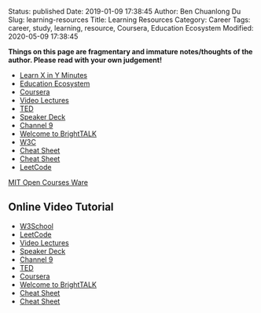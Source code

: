 Status: published
Date: 2019-01-09 17:38:45
Author: Ben Chuanlong Du
Slug: learning-resources
Title: Learning Resources
Category: Career
Tags: career, study, learning, resource, Coursera, Education Ecosystem
Modified: 2020-05-09 17:38:45

**Things on this page are fragmentary and immature notes/thoughts of the author. Please read with your own judgement!**

- [Learn X in Y Minutes](https://learnxinyminutes.com/)
- [Education Ecosystem](https://www.education-ecosystem.com/)
- [Coursera](https://www.coursera.org/course/)
- [Video Lectures](http://videolectures.net/)
- [TED](http://www.ted.com/talks)
- [Speaker Deck](https://speakerdeck.com/)
- [Channel 9](http://channel9.msdn.com/)
- [Welcome to BrightTALK](https://www.brighttalk.com/mybrighttalk)
- [W3C](http://www.w3schools.com/)
- [Cheat Sheet](http://www.cheatography.com/)
- [Cheat Sheet](http://www.addedbytes.com/cheat-sheets/)
- [LeetCode](http://leetcode.com/)


[MIT Open Courses Ware](https://ocw.mit.edu/index.htm)

## Online Video Tutorial

- [W3School](http://www.w3schools.com/)
- [LeetCode](http://leetcode.com/)
- [Video Lectures](http://videolectures.net/)
- [Speaker Deck](https://speakerdeck.com/)
- [Channel 9](http://channel9.msdn.com/)
- [TED](http://www.ted.com/talks)
- [Coursera](https://www.coursera.org/course/)
- [Welcome to BrightTALK](https://www.brighttalk.com/mybrighttalk)
- [Cheat Sheet](http://www.cheatography.com/)
- [Cheat Sheet](http://www.addedbytes.com/cheat-sheets/)
